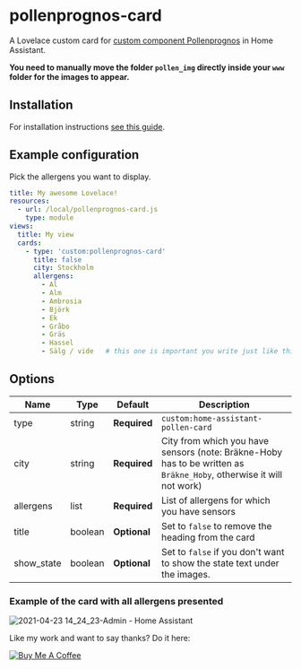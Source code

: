 # pollenprognos-card
A Lovelace custom card for [custom component Pollenprognos](https://github.com/JohNan/homeassistant-pollenprognos) in Home Assistant.

<b>You need to manually move the folder `pollen_img` directly inside your `www` folder for the images to appear.</b>

## Installation

For installation instructions [see this guide](https://github.com/thomasloven/hass-config/wiki/Lovelace-Plugins).

## Example configuration
Pick the allergens you want to display.
```yaml
title: My awesome Lovelace!
resources:
  - url: /local/pollenprognos-card.js
    type: module
views:
  title: My view
  cards:
    - type: 'custom:pollenprognos-card'
      title: false
      city: Stockholm
      allergens:
        - Al
        - Alm
        - Ambrosia
        - Björk
        - Ek
        - Gråbo
        - Gräs
        - Hassel
        - Sälg / vide   # this one is important you write just like this.
```

## Options

| Name | Type | Default | Description
| ---- | ---- | ------- | -----------
| type | string | **Required** | `custom:home-assistant-pollen-card`
| city | string | **Required** | City from which you have sensors (note: Bräkne-Hoby has to be written as `Bräkne_Hoby`, otherwise it will not work)
| allergens | list | **Required** | List of allergens for which you have sensors
| title | boolean | **Optional** | Set to `false` to remove the heading from the card
| show_state | boolean | **Optional** | Set to `false` if you don't want to show the state text under the images.

### Example of the card with all allergens presented
![2021-04-23 14_24_23-Admin - Home Assistant](https://user-images.githubusercontent.com/22006797/115870566-b4e91080-a43f-11eb-843e-1f5efbcc2a84.png)

Like my work and want to say thanks? Do it here:

<a href="https://www.buymeacoffee.com/iq1f96D" target="_blank"><img src="https://www.buymeacoffee.com/assets/img/custom_images/purple_img.png" alt="Buy Me A Coffee" style="height: auto !important;width: auto !important;" ></a>
